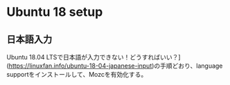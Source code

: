 # Ubuntu 18 setup

## 日本語入力

Ubuntu 18.04 LTSで日本語が入力できない！どうすればいい？](https://linuxfan.info/ubuntu-18-04-japanese-input)の手順どおり、language supportをインストールして、Mozcを有効化する。

